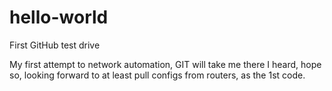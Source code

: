 # hello-world
First GitHub test drive

My first attempt to  network automation, GIT will take me there I heard, hope so, looking forward to at least pull configs from routers, as the 1st code.  
